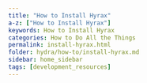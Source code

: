 ```yaml
---
title: "How to Install Hyrax"
a-z: ["How to Install Hyrax"]
keywords: How to Install Hyrax
categories: How to Do All the Things
permalink: install-hyrax.html
folder: hydra/how-to/install-hyrax.md
sidebar: home_sidebar
tags: [development_resources]
---
```

